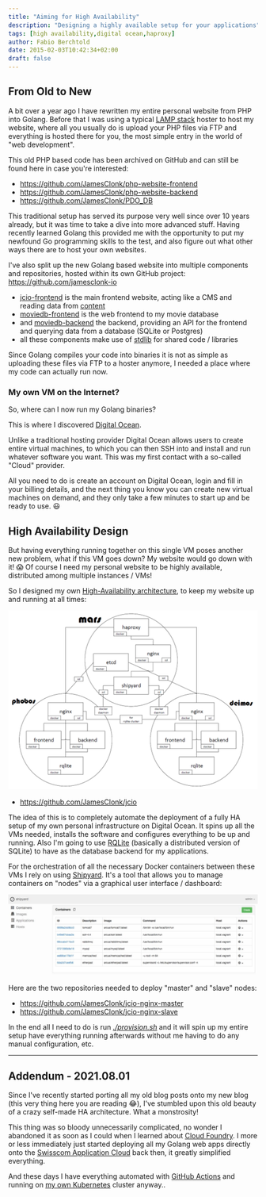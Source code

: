 ```yaml
---
title: "Aiming for High Availability"
description: "Designing a highly available setup for your applications"
tags: [high availability,digital ocean,haproxy]
author: Fabio Berchtold
date: 2015-02-03T10:42:34+02:00
draft: false
---
```


## From Old to New

A bit over a year ago I have rewritten my entire personal website from PHP into Golang. Before that I was using a typical [LAMP stack](https://en.wikipedia.org/wiki/LAMP_(software_bundle)) hoster to host my website, where all you usually do is upload your PHP files via FTP and everything is hosted there for you, the most simple entry in the world of "web development".

This old PHP based code has been archived on GitHub and can still be found here in case you're interested:
- https://github.com/JamesClonk/php-website-frontend
- https://github.com/JamesClonk/php-website-backend
- https://github.com/JamesClonk/PDO_DB

This traditional setup has served its purpose very well since over 10 years already, but it was time to take a dive into more advanced stuff. Having recently learned Golang this provided me with the opportunity to put my newfound Go programming skills to the test, and also figure out what other ways there are to host your own websites.

I've also split up the new Golang based website into multiple components and repositories, hosted within its own GitHub project: https://github.com/jamesclonk-io
- [jcio-frontend](https://github.com/jamesclonk-io/jcio-frontend) is the main frontend website, acting like a CMS and reading data from [content](https://github.com/jamesclonk-io/content)
- [moviedb-frontend](https://github.com/jamesclonk-io/moviedb-frontend) is the web frontend to my movie database
- and [moviedb-backend](https://github.com/jamesclonk-io/moviedb-backend) the backend, providing an API for the frontend and querying data from a database (SQLite or Postgres)
- all these components make use of [stdlib](https://github.com/jamesclonk-io/stdlib) for shared code / libraries

Since Golang compiles your code into binaries it is not as simple as uploading these files via FTP to a hoster anymore, I needed a place where my code can actually run now.

### My own VM on the Internet?

So, where can I now run my Golang binaries?

This is where I discovered [Digital Ocean](https://www.digitalocean.com/).

Unlike a traditional hosting provider Digital Ocean allows users to create entire virtual machines, to which you can then SSH into and install and run whatever software you want. This was my first contact with a so-called "Cloud" provider.

All you need to do is create an account on Digital Ocean, login and fill in your billing details, and the next thing you know you can create new virtual machines on demand, and they only take a few minutes to start up and be ready to use. 😃

## High Availability Design

But having everything running together on this single VM poses another new problem, what if this VM goes down? My website would go down with it! 😱
Of course I need my personal website to be highly available, distributed among multiple instances / VMs!

So I designed my own [High-Availability architecture](https://en.wikipedia.org/wiki/High_availability), to keep my website up and running at all times:

![JCIO architecture](https://raw.githubusercontent.com/JamesClonk/jcio/master/jcio.png)

- https://github.com/JamesClonk/jcio

The idea of this is to completely automate the deployment of a fully HA setup of my own personal infrastructure on Digital Ocean. It spins up all the VMs needed, installs the software and configures everything to be up and running. Also I'm going to use [RQLite](https://github.com/rqlite/rqlite) (basically a distributed version of SQLite) to have as the database backend for my applications.

For the orchestration of all the necessary Docker containers between these VMs I rely on using [Shipyard](https://github.com/ehazlett/shipyard/tree/7bf471c0832c3772c9b041607dbc42017012fa1e). It's a tool that allows you to manage containers on "nodes" via a graphical user interface / dashboard:

![Docker Shipyard](/images/shipyard.jpg)

Here are the two repositories needed to deploy "master" and "slave" nodes:
- https://github.com/JamesClonk/jcio-nginx-master
- https://github.com/JamesClonk/jcio-nginx-slave

In the end all I need to do is run *[./provision.sh](https://github.com/JamesClonk/jcio/blob/master/provision.sh)* and it will spin up my entire setup have everything running afterwards without me having to do any manual configuration, etc.

---

## Addendum - 2021.08.01

Since I've recently started porting all my old blog posts onto my new blog (this very thing here you are reading 😂), I've stumbled upon this old beauty of a crazy self-made HA architecture. What a monstrosity!

This thing was so bloody unnecessarily complicated, no wonder I abandoned it as soon as I could when I learned about [Cloud Foundry](https://www.cloudfoundry.org/). I more or less immediately just started deploying all my Golang web apps directly onto the [Swisscom Application Cloud](developer.swisscom.com) back then, it greatly simplified everything.

And these days I have everything automated with [GitHub Actions](https://github.com/features/actions) and running on [my own Kubernetes](/posts/my-own-kubernetes/) cluster anyway..
